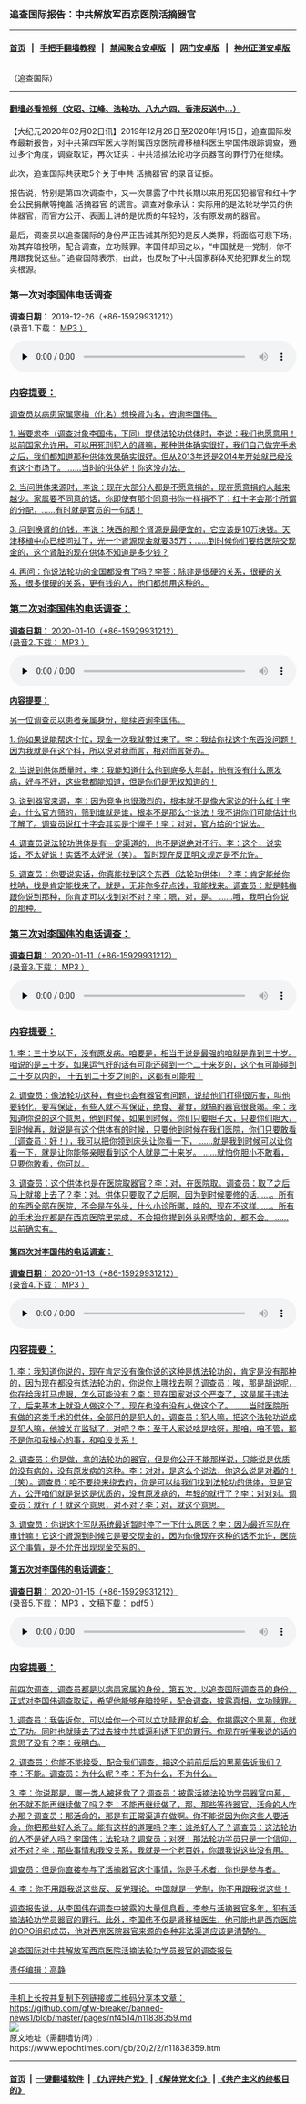 ### 追查国际报告：中共解放军西京医院活摘器官
------------------------

#### [首页](https://github.com/gfw-breaker/banned-news1/blob/master/README.md) &nbsp;&nbsp;|&nbsp;&nbsp; [手把手翻墙教程](https://github.com/gfw-breaker/guides/wiki) &nbsp;&nbsp;|&nbsp;&nbsp; [禁闻聚合安卓版](https://github.com/gfw-breaker/bn-android) &nbsp;&nbsp;|&nbsp;&nbsp; [网门安卓版](https://github.com/oGate2/oGate) &nbsp;&nbsp;|&nbsp;&nbsp; [神州正道安卓版](https://github.com/SzzdOgate/update) 



<div><img alt="" class="aligncenter wp-post-image" src="https://i.epochtimes.com/assets/uploads/2020/02/1-356-600x400-450x300.jpg"/>
<div class="red16 caption">
 <p>
  （追查国际）
 </p>
</div>
</div><hr/>

#### [翻墙必看视频（文昭、江峰、法轮功、八九六四、香港反送中...）](https://github.com/gfw-breaker/banned-news1/blob/master/pages/link3.md)

<div><p>
 【大纪元2020年02月02日讯】2019年12月26日至2020年1月15日，追查国际发布最新报告，对中共第四军医大学附属西京医院肾移植科医生李国伟跟踪调查，通过多个角度，调查取证，再次证实：中共活摘法轮功学员器官的罪行仍在继续。
</p>
<p>
 此次，追查国际共获取5个关于中共
 <ok href="https://www.epochtimes.com/gb/tag/%E6%B4%BB%E6%91%98%E5%99%A8%E5%AE%98.html">
  活摘器官
 </ok>
 的录音证据。
</p>
<p>
 报告说，特别是第四次调查中，又一次暴露了中共长期以来用死囚犯器官和红十字会公民捐献等掩盖
 <ok href="https://www.epochtimes.com/gb/tag/%E6%B4%BB%E6%91%98%E5%99%A8%E5%AE%98.html">
  活摘器官
 </ok>
 的谎言。调查对像承认：实际用的是法轮功学员的供体器官，而官方公开、表面上讲的是优质的年轻的，没有原发病的器官。
</p>
<p>
 最后，调查员以追查国际的身份严正告诫其所犯的是反人类罪，将面临可悲下场，劝其弃暗投明，配合调查，立功赎罪。李国伟却回之以，“中国就是一党制，你不用跟我说这些。” 追查国际表示，由此，也反映了中共国家群体灭绝犯罪发生的现实根源。
</p>
<h3>
 <strong>
  第一次对李国伟电话调查
 </strong>
</h3>
<p>
 <strong>
  调查日期：
 </strong>
 2019-12-26（+86-15929931212）
 <br/>
 (录音1.下载：
 <a data-insert-class="" data-insert-type="file" href="https://www.zhuichaguoji.org/sites/default/files/mp3/2020/01/125865_1580404953.mp3" rel="noopener noreferrer" target="_blank">
  MP3
 </ok>
 ）
</p>
<!--[if lt IE 9]><script>document.createElement('audio');</script><![endif]-->
<audio class="wp-audio-shortcode" controls="controls" id="audio-11838359-1" preload="none" style="width: 100%;">
 <source src="http://i.epochtimes.com/assets/uploads/mp3/2020/02/125865_1580404953.mp3?_=1" type="audio/mpeg"/>
 <ok href="http://i.epochtimes.com/assets/uploads/mp3/2020/02/125865_1580404953.mp3">
  http://i.epochtimes.com/assets/uploads/mp3/2020/02/125865_1580404953.mp3
 </ok>
</audio>
<h3>
 <strong>
  内容提要：
 </strong>
</h3>
<p>
 调查员以病患家属寒梅（化名）想换肾为名，咨询李国伟。
</p>
<p>
 1. 当要求李（调查对象李国伟，下同）提供法轮功供体时，李说：我们也愿意用！以前国家允许用，可以用死刑犯人的肾嘛，那种供体确实很好，我们自己做完手术之后，我们都知道那种供体效果确实很好。但从2013年还是2014年开始就已经没有这个市场了。 ……当时的供体好！你这没办法。
</p>
<p>
 2. 当问供体来源时，李说：现在大部分人都是不愿意捐的，现在愿意捐的人越来越少。家属要不同意的话，你即使有那个同意书你一样捐不了；红十字会那个所谓的分配，……有时就是官员的一句话！
</p>
<p>
 3. 问到换肾的价钱，李说：陕西的那个肾源是最便宜的，它应该是10万块钱。天津移植中心已经问过了，光一个肾源现金就要35万；……到时候你们要给医院交现金的，这个肾脏的现在供体不知道是多少钱？
</p>
<p>
 4. 再问：你说法轮功的全国都没有了吗？李答：除非是很硬的关系，很硬的关系，很多很硬的关系，更有钱的人，他们都想用这种的。
</p>
<h3>
 <strong>
  第二次对李国伟的电话调查：
 </strong>
</h3>
<p>
 <strong>
  调查日期：
 </strong>
 2020-01-10（+86-15929931212）
 <br/>
 (录音2.下载：
 <a data-insert-class="" data-insert-type="file" href="https://www.zhuichaguoji.org/sites/default/files/mp3/2020/01/125865_1580404953_0.mp3" rel="noopener noreferrer" target="_blank">
  MP3
 </ok>
 ）
</p>
<audio class="wp-audio-shortcode" controls="controls" id="audio-11838359-2" preload="none" style="width: 100%;">
 <source src="http://i.epochtimes.com/assets/uploads/mp3/2020/02/125865_1580404953_0.mp3?_=2" type="audio/mpeg"/>
 <ok href="http://i.epochtimes.com/assets/uploads/mp3/2020/02/125865_1580404953_0.mp3">
  http://i.epochtimes.com/assets/uploads/mp3/2020/02/125865_1580404953_0.mp3
 </ok>
</audio>
<p>
 <strong>
  内容提要：
 </strong>
</p>
<p>
 另一位调查员以患者亲属身份，继续咨询李国伟。
</p>
<p>
 1. 你如果说能帮这个忙，现金一次我就带过来了。李：我给你找这个东西没问题！因为我就是在这个科，所以说对我而言，相对而言好办。
</p>
<p>
 2. 当说到供体质量时，李：我能知道什么他到底多大年龄，他有没有什么原发病，好与不好，这些我都能知道，但是你们是无权知道的！
</p>
<p>
 3. 说到器官来源，李：因为竞争也很激烈的，根本就不是像大家说的什么红十字会，什么官方筛的，筛到谁就是谁，根本不是那么个说法！我不讲你们可能估计也了解了。调查员说红十字会其实是个幌子！李：对对，官方给的个说法。
</p>
<p>
 4. 调查员说法轮功供体是有一定渠道的，也不是说绝对不行。李：这个，说实话，不太好说！实话不太好说（笑）。 暂时现在反正明文规定是不允许。
</p>
<p>
 5. 调查员：你要说实话，你真能找到这个东西（法轮功供体）？李：肯定能给你找呐，找是肯定能找来了，就是，无非你多花点钱，我能找来。调查员：就是韩梅跟你说到那种，你肯定可以找到对不对？李：嗯，对，是。 ……哦，我明白你说的那种。
</p>
<h3>
 <strong>
  第三次对李国伟的电话调查：
 </strong>
</h3>
<p>
 <strong>
  调查日期：
 </strong>
 2020-01-11（+86-15929931212）
 <br/>
 (录音3.下载：
 <a data-insert-class="" data-insert-type="file" href="https://www.zhuichaguoji.org/sites/default/files/mp3/2020/01/125865_1580509320.mp3" rel="noopener noreferrer" target="_blank">
  MP3
 </ok>
 ）
</p>
<audio class="wp-audio-shortcode" controls="controls" id="audio-11838359-3" preload="none" style="width: 100%;">
 <source src="http://i.epochtimes.com/assets/uploads/mp3/2020/02/125865_1580509320.mp3?_=3" type="audio/mpeg"/>
 <ok href="http://i.epochtimes.com/assets/uploads/mp3/2020/02/125865_1580509320.mp3">
  http://i.epochtimes.com/assets/uploads/mp3/2020/02/125865_1580509320.mp3
 </ok>
</audio>
<h3>
 <strong>
  内容提要：
 </strong>
</h3>
<p>
 1. 李：三十岁以下，没有原发病。咱要是，相当于说是最强的咱就是靠到三十岁。咱说的是三十岁，如果运气好的话有可能还碰到一个二十来岁的，这个有可能碰到二十岁以内的， 十五到二十岁之间的，这都有可能啦！
</p>
<p>
 2. 调查员：像法轮功这种，有些也会有器官有问题，说给他们打得很厉害，叫他要转化，要写保证，有些人就不写保证，绝食、灌食，就搞的器官很衰竭。李：我知道你说的这个意思，他到时候，如果到时候，你们只要胆子大，只要你们胆大，到时候再，就说是有这个供体有的时候，只要他到时候在我们医院，你们只要敢看（调查员：好！），我可以把你领到床头让你看一下， ……就是我到时候可以让你看一下，就是让你能够亲眼看到这个人就是二十来岁。 ……就怕你胆小不敢看，只要你敢看，你可以。
</p>
<p>
 3. 调查员：这个供体也是在医院取器官？李：对，在医院取。调查员：取了之后马上就接上去了？李：对。供体只要取了之后啊，因为到时候要修的话……。所有的东西全部在医院，不会是在外头，什么小诊所哪，啥的，现在不这样……。所有的手术治疗都是在西京医院里完成，不会把你撵到外头别墅啥的，都不会。 ……以前确实有。
</p>
<h4>
 <strong>
  第四次对李国伟的电话调查：
 </strong>
</h4>
<p>
 <strong>
  调查日期：
 </strong>
 2020-01-13（+86-15929931212）
 <br/>
 (录音4.下载：
 <a data-insert-class="" data-insert-type="file" href="https://www.zhuichaguoji.org/sites/default/files/mp3/2020/01/125865_1580404953_2.mp3" rel="noopener noreferrer" target="_blank">
  MP3
 </ok>
 ）
</p>
<audio class="wp-audio-shortcode" controls="controls" id="audio-11838359-4" preload="none" style="width: 100%;">
 <source src="http://i.epochtimes.com/assets/uploads/mp3/2020/02/125865_1580684537.mp3?_=4" type="audio/mpeg"/>
 <ok href="http://i.epochtimes.com/assets/uploads/mp3/2020/02/125865_1580684537.mp3">
  http://i.epochtimes.com/assets/uploads/mp3/2020/02/125865_1580684537.mp3
 </ok>
</audio>
<h3>
 <strong>
  内容提要：
 </strong>
</h3>
<p>
 1. 李：我知道你说的，现在肯定没有像你说的这种是炼法轮功的，肯定是没有那种的，因为现在都没有炼法轮功的，你说你上哪找去啊？调查员：唉，那是胡说呢，你在给我打马虎眼，怎么可能没有？李：现在国家对这个严查了，这是属于违法了，后来基本上就没人做这个了，现在也没有没有人做这个了。 ……当时医院所有做的这类手术的供体，全部用的是犯人的，调查员：犯人嘛，把这个法轮功说成是犯人嘛，他被关在监狱了，对吧？李：至于人家说啥是啥呀，那咱，咱不管，那不是你和我操心的事，和咱没关系！
</p>
<p>
 2. 调查员：你是做，拿的法轮功的器官，但是你公开不能那样说，只能说是优质的没有病的，没有原发病的这种。李：对对，是这么个说法，你这么说是对着的！ （笑）。调查员：咱不要绕来绕去的，你是可以给我们找到法轮功的供体，但是官方，公开咱们就是说这是优质的，没有原发病的，年轻的就行了？李：对对对。调查员：就行了！就这个意思，对不对？李：对，就这个意思。
</p>
<p>
 3. 调查员：你说这个军队系统最近暂时停了一下什么原因？李：因为最近军队在审计嘛！它这个肾源到时候它是要交现金的，因为你像现在这种的话不允许，医院这个事情，是不允许出现现金交易的。
</p>
<h4>
 <strong>
  第五次对李国伟的电话调查：
 </strong>
</h4>
<p>
 <strong>
  调查日期：
 </strong>
 2020-01-15（+86-15929931212）
 <br/>
 (录音5.下载：
 <a data-insert-class="" data-insert-type="file" href="https://www.zhuichaguoji.org/sites/default/files/mp3/2020/01/125865_1580404953_3.mp3" rel="noopener noreferrer" target="_blank">
  MP3
 </ok>
 ，文稿下载：
 <a data-insert-class="" data-insert-type="file" href="https://www.zhuichaguoji.org/sites/default/files/2020-01/125865_1580405018_3.pdf" rel="noopener noreferrer" target="_blank">
  pdf5
 </ok>
 ）
</p>
<audio class="wp-audio-shortcode" controls="controls" id="audio-11838359-5" preload="none" style="width: 100%;">
 <source src="http://i.epochtimes.com/assets/uploads/mp3/2020/02/125865_1580404953_3.mp3?_=5" type="audio/mpeg"/>
 <ok href="http://i.epochtimes.com/assets/uploads/mp3/2020/02/125865_1580404953_3.mp3">
  http://i.epochtimes.com/assets/uploads/mp3/2020/02/125865_1580404953_3.mp3
 </ok>
</audio>
<h3>
 <strong>
  内容提要：
 </strong>
</h3>
<p>
 前四次调查，调查员都是以病患家属的身份，第五次，以追查国际调查员的身份，正式对李国伟调查取证，希望他能够弃暗投明，配合调查，披露真相，立功赎罪。
</p>
<p>
 1. 调查员：我告诉你，可以给你一个可以立功赎罪的机会。你揭露这个黑幕，你就立了功。同时也就赎去了过去被中共威逼利诱下犯的罪行。你现在听懂我说的话的意思了没有？李：我明白。
</p>
<p>
 2. 调查员：你能不能接受、配合我们调查，把这个前前后后的黑幕告诉我们？李：不能。调查员：为什么呢？李：不为什么，不为什么。
</p>
<p>
 3. 李：你说那是，哪一类人被拯救了？调查员：披露活摘法轮功学员器官内幕，他不就不能再继续做了吗？李：不能再继续做了，那、那些等待器官，活命的人咋办那？调查员：那活命的，那是有正常渠道在做啊。你不能说因为你这些人要活命，你把那些好人杀了。能有这样的道理吗？李：谁杀好人了？调查员：这法轮功的人不是好人吗？李国伟：法轮功？调查员：对呀！那法轮功学员只是一个信仰，对不对？李：那些事情和我没关系，我就是一个老百姓，你跟我说这些没有用。
</p>
<p>
 调查员：但是你直接参与了活摘器官这个事情，你是手术者，你也是参与者。
</p>
<p>
 4. 李：你不用跟我说这些反、反党理论。中国就是一党制，你不用跟我说这些！
</p>
<p>
 调查报告说，从李国伟在调查中披露的大量信息看，李参与活摘器官多年，犯有活摘法轮功学员器官的罪行。此外，李国伟不仅是肾移植医生，他可能也是西京医院的OPO组织成员，他对西京医院器官来源的各种非法渠道应该是清楚的。
</p>
<p>
 <ok href="https://www.zhuichaguoji.org/node/125865">
  追查国际对中共解放军西京医院活摘法轮功学员器官的调查报告
 </ok>
</p>
<p>
 责任编辑：高静
</p>
</div>
<hr/>
手机上长按并复制下列链接或二维码分享本文章：<br/>
https://github.com/gfw-breaker/banned-news1/blob/master/pages/nf4514/n11838359.md <br/>
<a href='https://github.com/gfw-breaker/banned-news1/blob/master/pages/nf4514/n11838359.md'><img src='https://github.com/gfw-breaker/banned-news1/blob/master/pages/nf4514/n11838359.md.png'/></a> <br/>
原文地址（需翻墙访问）：https://www.epochtimes.com/gb/20/2/2/n11838359.htm


------------------------
#### [首页](https://github.com/gfw-breaker/banned-news1/blob/master/README.md) &nbsp;|&nbsp; [一键翻墙软件](https://github.com/gfw-breaker/nogfw/blob/master/README.md) &nbsp;| [《九评共产党》](https://github.com/gfw-breaker/9ping.md/blob/master/README.md#九评之一评共产党是什么) | [《解体党文化》](https://github.com/gfw-breaker/jtdwh.md/blob/master/README.md) | [《共产主义的终极目的》](https://github.com/gfw-breaker/gczydzjmd.md/blob/master/README.md)


<img src='http://gfw-breaker.win/banned-news/pages/nf4514/n11838359.md' width='0px' height='0px'/>
